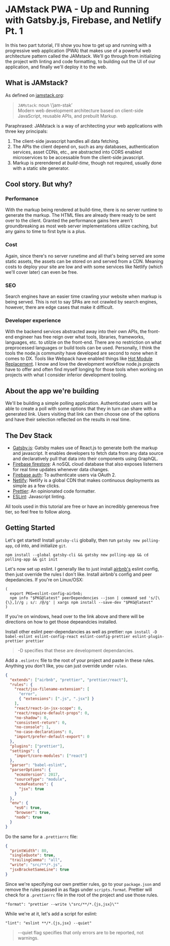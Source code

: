 # JAMstack PWA - Up and Running with Gatsby.js, Firebase, and Netlify Pt. 1

In this two part tutorial, I'll show you how to get up and running with a progressive web application (PWA) that makes use of a powerful web architecture pattern called the JAMstack. We'll go through from initializing the project with linting and code formatting, to building out the UI of our application, and finally we'll deploy it to the web.

## What is JAMstack?

As defined on [jamstack.org](https://jamstack.org/):

> `JAMstack`: noun \’jam-stak’\
> Modern web development architecture based on client-side JavaScript, reusable APIs, and prebuilt Markup.

Paraphrased: JAMstack is a way of architecting your web applications with three key principals:

1. The client-side javascript handles all data fetching.
2. The APIs the client depend on, such as any databases, authentication services, asset CDNs, etc., are abstracted into CORS enabled microservices to be accessable from the client-side javascript.
3. Markup is prerendered at _build-time_, though not required, usually done with a static site generator.

## Cool story. But why?

### Performance

With the markup being rendered at build-time, there is no server runtime to generate the markup. The HTML files are already there ready to be sent over to the client. Granted the performance gains here aren't groundbreaking as most web server implementations utilize caching, but any gains to time to first byte is a plus.

### Cost

Again, since there's no server runetime and all that's being served are some static assets, the assets can be stored on and served from a CDN. Meaning costs to deploy your site are low and with some services like Netlify (which we'll cover later) can even be free.

### SEO

Search engines have an easier time crawling your website when markup is being served. This is not to say SPAs are not crawled by search engines, however, there are edge cases that make it difficult.

### Developer experience

With the backend services abstracted away into their own APIs, the front-end engineer has free reign over what tools, libraries, frameworks, languages, etc. to utilzie on the front-end. There are no restriction on what preprocessed languages or build tools can be used. Personally, I think the tools the node.js community have developed are second to none when it comes to DX. Tools like Webpack have enabled things like [Hot Module Replacement](https://webpack.js.org/concepts/hot-module-replacement/]). I know and love the development workflow node.js projects have to offer and often find myself longing for those tools when working on projects with what I consider inferior development tooling.

## About the app we're building

We'll be building a simple polling application. Authenticated users will be able to create a poll with some options that they in turn can share with a generated link. Users visiting that link can then choose one of the options and have their selection reflected on the results in real time.

## The Dev Stack

* [Gatsby.js](https://www.gatsbyjs.org/): Gatsby makes use of React.js to generate both the markup and javascript. It enables developers to fetch data from any data source and declaratively pull that data into their components using GraphQL.
* [Firebase firestore](https://firebase.google.com/products/firestore/): A noSQL cloud database that also exposes listerners for real time updates whenever data changes.
* [Firebase auth](https://firebase.google.com/products/auth/): To authenticate users via OAuth 2.
* [Netlify](https://www.netlify.com/): Netlify is a global CDN that makes continuous deployments as simple as a few clicks.
* [Prettier](https://prettier.io/): An opinionated code formatter.
* [ESLint](https://eslint.org/): Javascript linting.

All tools used in this tutorial are free or have an incredibly genereous free tier, so feel free to follow along.

## Getting Started

Let's get started! Install `gatsby-cli` globally, then run `gatsby new polling-app`, cd into, and initialize `git`.

`npm install --global gatsby-cli && gatsby new polling-app && cd polling-app && git init`

Let's now set up eslint. I generally like to just install [airbnb's](https://www.npmjs.com/package/eslint-config-airbnb) eslint config, then just override the rules I don't like.
Install airbnb's config and peer depedancies. If you're on Linux/OSX:

```
(
  export PKG=eslint-config-airbnb;
  npm info "$PKG@latest" peerDependencies --json | command sed 's/[\{\},]//g ; s/: /@/g' | xargs npm install --save-dev "$PKG@latest"
)
```

If you're on windows, head over to the link above and there will be directions on how to get those depeandcies installed.

Install other eslint peer-dependancies as well as prettier:
`npm install -D babel-eslint eslint-config-react eslint-config-prettier eslint-plugin-prettier prettier`

> -D specifies that these are development dependancies.

Add a `.eslintrc` file to the root of your project and paste in these rules. Anything you don't like, you can just override under `rules`.

```json
{
  "extends": ["airbnb", "prettier", "prettier/react"],
  "rules": {
    "react/jsx-filename-extension": [
      "error",
      { "extensions": [".js", ".jsx"] }
    ],
    "react/react-in-jsx-scope": 0,
    "react/require-default-props": 0,
    "no-shadow": 0,
    "consistent-return": 0,
    "no-console": 1,
    "no-case-declarations": 0,
    "import/prefer-default-export": 0
  },
  "plugins": ["prettier"],
  "settings": {
    "import/core-modules": ["react"]
  },
  "parser": "babel-eslint",
  "parserOptions": {
    "ecmaVersion": 2017,
    "sourceType": "module",
    "ecmaFeatures": {
      "jsx": true
    }
  },
  "env": {
    "es6": true,
    "browser": true,
    "node": true
  }
}
```

Do the same for a `.prettierrc` file:

```json
{
  "printWidth": 80,
  "singleQuote": true,
  "trailingComma": "all",
  "write": "src/**/*.js",
  "jsxBracketSameLine": true
}
```

Since we're specifying our own prettier rules, go to your `package.json` and remove the rules passed in as flags under `scripts.format`. Prettier will check for a `.prettierrc` file in the root of the project and use those rules.

`"format": "prettier --write \"src/**/*.{js,jsx}\""`

While we're at it, let's add a script for eslint:

`"lint": "eslint **/*.{js,jsx} --quiet"`

> --quiet flag specifies that only errors are to be reported, not warnings.
